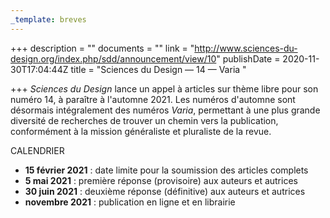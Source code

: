```yaml
---
_template: breves
---
```


+++
description = ""
documents = ""
link = "http://www.sciences-du-design.org/index.php/sdd/announcement/view/10"
publishDate = 2020-11-30T17:04:44Z
title = "Sciences du Design — 14 — Varia "

+++
_Sciences du Design_ lance un appel à articles sur thème libre pour son numéro 14, à paraître à l'automne 2021. Les numéros d'automne sont désormais intégralement des numéros _Varia_, permettant à une plus grande diversité de recherches de trouver un chemin vers la publication, conformément à la mission généraliste et pluraliste de la revue.

CALENDRIER

* **15 février 2021** : date limite pour la soumission des articles complets
* **5 mai 2021** : première réponse (provisoire) aux auteurs et autrices
* **30 juin 2021** : deuxième réponse (définitive) aux auteurs et autrices
* **novembre 2021** : publication en ligne et en librairie
